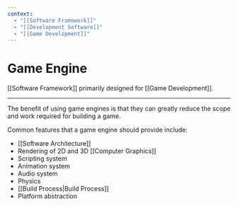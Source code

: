 ```yaml
---
context:
  - "[[Software Framework]]"
  - "[[Development Software]]"
  - "[[Game Development]]"
---
```


# Game Engine

[[Software Framework]] primarily designed for [[Game Development]].

---

The benefit of using game engines is that they can greatly reduce the scope and work required for building a game.

Common features that a game engine should provide include:

- [[Software Architecture]]
- Rendering of 2D and 3D [[Computer Graphics]]
- Scripting system
- Animation system
- Audio system
- Physics
- [[Build Process|Build Process]]
- Platform abstraction
